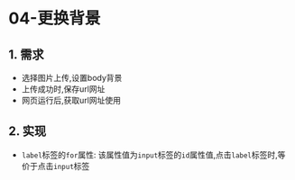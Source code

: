 # 04-更换背景

## 1. 需求

- 选择图片上传,设置body背景
- 上传成功时,保存url网址
- 网页运行后,获取url网址使用

## 2. 实现

- `label`标签的`for`属性: 该属性值为`input`标签的`id`属性值,点击`label`标签时,等价于点击`input`标签